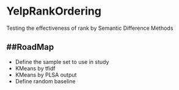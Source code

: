 # YelpRankOrdering
Testing the effectiveness of rank by Semantic Difference Methods

##RoadMap
-----
* Define the sample set to use in study
* KMeans by tfidf 
* KMeans by PLSA output
* Define random baseline
